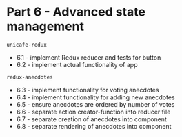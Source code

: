 # Part 6 - Advanced state management

`unicafe-redux`

- 6.1 - implement Redux reducer and tests for button
- 6.2 - implement actual functionality of app

`redux-anecdotes`

- 6.3 - implement functionality for voting anecdotes
- 6.4 - implement functionality for adding new anecdotes
- 6.5 - ensure anecdotes are ordered by number of votes
- 6.6 - separate action creator-function into reducer file
- 6.7 - separate creation of anecdotes into component
- 6.8 - separate rendering of anecdotes into component
